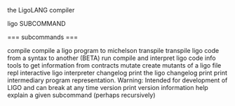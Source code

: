 the LigoLANG compiler

ligo SUBCOMMAND

=== subcommands ===

compile compile a ligo program to michelson transpile transpile ligo
code from a syntax to another (BETA) run compile and interpret ligo code
info tools to get information from contracts mutate create mutants of a
ligo file repl interactive ligo interpreter changelog print the ligo
changelog print print intermediary program representation. Warning:
Intended for development of LIGO and can break at any time version print
version information help explain a given subcommand (perhaps
recursively)
